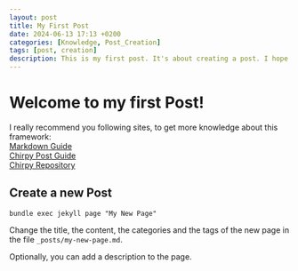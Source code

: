 ```yaml
---
layout: post
title: My First Post
date: 2024-06-13 17:13 +0200
categories: [Knowledge, Post_Creation]
tags: [post, creation]
description: This is my first post. It's about creating a post. I hope you enjoy it.
---
```

# Welcome to my first Post!
I really recommend you following sites, to get more knowledge about this framework:  
[Markdown Guide](https://www.markdownguide.org/)  
[Chirpy Post Guide](https://chirpy.cotes.page/posts/write-a-new-post/)  
[Chirpy Repository](https://github.com/cotes2020/jekyll-theme-chirpy/blob/master/_config.yml)


## Create a new Post

```shell
bundle exec jekyll page "My New Page"
```
Change the title, the content, the categories and the tags of the new page in the file `_posts/my-new-page.md`.

Optionally, you can add a description to the page.  
